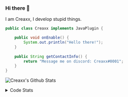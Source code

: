### Hi there 👋

I am Creaxx, I develop stupid things. 

```java
public class Creaxx implements JavaPlugin {

    public void onEnable() {
        System.out.println("Hello there!");
    }
    
    public String getContactInfo() {
        return "Message me on discord: Creaxx#0001";
    }
}
```

![Creaxx's Github Stats](https://github-readme-stats.vercel.app/api?username=CreaxxOG&show_icons=true&theme=dark&count_private=true)

<details>
  <summary>Code Stats</summary>

<!--START_SECTION:waka-->
![Code Time](http://img.shields.io/badge/Code%20Time-929%20hrs%206%20mins-blue)

![Lines of code](https://img.shields.io/badge/From%20Hello%20World%20I%27ve%20Written-2%20Thousand%20lines%20of%20code-blue)

**🐱 My GitHub Data** 

> 🏆 635 Contributions in the Year 2022
 > 
> 📦 231.3 kB Used in GitHub's Storage 
 > 
> 🚫 Not Opted to Hire
 > 
> 📜 3 Public Repositories 
 > 
> 🔑 3 Private Repositories  
 > 
**I'm an Early 🐤** 

```text
🌞 Morning    15 commits     █░░░░░░░░░░░░░░░░░░░░░░░░   3.55% 
🌆 Daytime    201 commits    ████████████░░░░░░░░░░░░░   47.52% 
🌃 Evening    187 commits    ███████████░░░░░░░░░░░░░░   44.21% 
🌙 Night      20 commits     █░░░░░░░░░░░░░░░░░░░░░░░░   4.73%

```
📅 **I'm Most Productive on Sunday** 

```text
Monday       52 commits     ███░░░░░░░░░░░░░░░░░░░░░░   12.29% 
Tuesday      69 commits     ████░░░░░░░░░░░░░░░░░░░░░   16.31% 
Wednesday    71 commits     ████░░░░░░░░░░░░░░░░░░░░░   16.78% 
Thursday     51 commits     ███░░░░░░░░░░░░░░░░░░░░░░   12.06% 
Friday       47 commits     ██░░░░░░░░░░░░░░░░░░░░░░░   11.11% 
Saturday     61 commits     ███░░░░░░░░░░░░░░░░░░░░░░   14.42% 
Sunday       72 commits     ████░░░░░░░░░░░░░░░░░░░░░   17.02%

```


📊 **This Week I Spent My Time On** 

```text
💬 Programming Languages: 
Java                     8 hrs 8 mins        █████████████████████░░░░   84.02% 
Kotlin                   1 hr 13 mins        ███░░░░░░░░░░░░░░░░░░░░░░   12.59% 
YAML                     18 mins             ░░░░░░░░░░░░░░░░░░░░░░░░░   3.21% 
XML                      0 secs              ░░░░░░░░░░░░░░░░░░░░░░░░░   0.13% 
GitIgnore file           0 secs              ░░░░░░░░░░░░░░░░░░░░░░░░░   0.05%

🔥 Editors: 
IntelliJ                 9 hrs 41 mins       █████████████████████████   100.0%

```

**I Mostly Code in Java** 

```text
Java                     6 repos             ███████████████░░░░░░░░░░   60.0% 
Kotlin                   3 repos             ███████░░░░░░░░░░░░░░░░░░   30.0% 
EJS                      1 repo              ██░░░░░░░░░░░░░░░░░░░░░░░   10.0%

```



 Last Updated on 20/10/2022 02:38:58 UTC
<!--END_SECTION:waka-->
</details>
